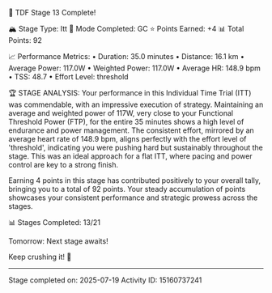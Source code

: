 🎉 TDF Stage 13 Complete!

🏔️ Stage Type: Itt
🚴 Mode Completed: GC
⭐ Points Earned: +4
📊 Total Points: 92

📈 Performance Metrics:
• Duration: 35.0 minutes
• Distance: 16.1 km
• Average Power: 117.0W
• Weighted Power: 117.0W
• Average HR: 148.9 bpm
• TSS: 48.7
• Effort Level: threshold

🏆 STAGE ANALYSIS:
Your performance in this Individual Time Trial (ITT) was commendable, with an impressive execution of strategy. Maintaining an average and weighted power of 117W, very close to your Functional Threshold Power (FTP), for the entire 35 minutes shows a high level of endurance and power management. The consistent effort, mirrored by an average heart rate of 148.9 bpm, aligns perfectly with the effort level of 'threshold', indicating you were pushing hard but sustainably throughout the stage. This was an ideal approach for a flat ITT, where pacing and power control are key to a strong finish.

Earning 4 points in this stage has contributed positively to your overall tally, bringing you to a total of 92 points. Your steady accumulation of points showcases your consistent performance and strategic prowess across the stages.

📊 Stages Completed: 13/21

Tomorrow: Next stage awaits!

Keep crushing it! 🚀

---
Stage completed on: 2025-07-19
Activity ID: 15160737241